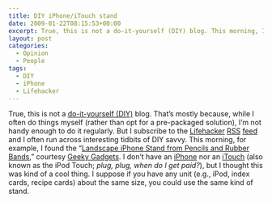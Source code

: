 ```yaml
---
title: DIY iPhone/iTouch stand
date: 2009-01-22T08:15:53+00:00
excerpt: True, this is not a do-it-yourself (DIY) blog. This morning, I found the "Landscape iPhone Stand from Pencils and Rubber Bands," courtesy Geeky Gadgets.
layout: post
categories:
  - Opinion
  - People
tags:
  - DIY
  - iPhone
  - Lifehacker
---
```

True, this is not a [do-it-yourself (DIY)](http://www.google.ca/search?source=ig&hl=en&rlz=&=&q=do-it-yourself+DIY&btnG=Google+Search&meta=lr%3D) blog. That&#8217;s mostly because, while I often do things myself (rather than opt for a pre-packaged solution), I&#8217;m not handy enough to do it regularly. But I subscribe to the [Lifehacker](http://lifehacker.com/) [RSS](http://en.wikipedia.org/wiki/RSS_(file_format)) [feed](http://lifehacker.com/index.xml) and I often run across interesting tidbits of DIY savvy. This morning, for example, I found the &#8220;[Landscape iPhone Stand from Pencils and Rubber Bands](http://lifehacker.com/5136883/create-a-landscape-iphone-stand-from-pencils-and-rubber-bands),&#8221; courtesy [Geeky Gadgets](http://www.geeky-gadgets.com/?p=9620). I don&#8217;t have an [iPhone](http://www.apple.com/ca/iphone/) nor an [iTouch](http://www.apple.com/ca/ipodtouch/) (also known as the iPod Touch; _plug, plug, when do I get paid?_), but I thought this was kind of a cool thing. I suppose if you have any unit (e.g., iPod, index cards, recipe cards) about the same size, you could use the same kind of stand.